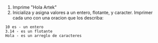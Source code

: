 1. Imprime "Hola Artek"
2. Inicializa y asigna valores a un entero, flotante, y caracter. Imprimer cada uno con una oracion que los describa:
```
10 es - un entero
3.14 - es un flotante
Hola - es un arreglo de caracteres 
```
